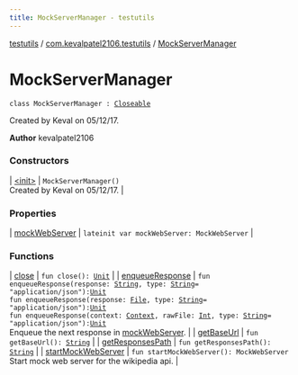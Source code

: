 ```yaml
---
title: MockServerManager - testutils
---
```


[testutils](../../index.html) / [com.kevalpatel2106.testutils](../index.html) / [MockServerManager](./index.html)

# MockServerManager

`class MockServerManager : `[`Closeable`](https://developer.android.com/reference/java/io/Closeable.html)

Created by Keval on 05/12/17.

**Author**
kevalpatel2106

### Constructors

| [&lt;init&gt;](-init-.html) | `MockServerManager()`<br>Created by Keval on 05/12/17. |

### Properties

| [mockWebServer](mock-web-server.html) | `lateinit var mockWebServer: MockWebServer` |

### Functions

| [close](close.html) | `fun close(): `[`Unit`](https://kotlinlang.org/api/latest/jvm/stdlib/kotlin/-unit/index.html) |
| [enqueueResponse](enqueue-response.html) | `fun enqueueResponse(response: `[`String`](https://kotlinlang.org/api/latest/jvm/stdlib/kotlin/-string/index.html)`, type: `[`String`](https://kotlinlang.org/api/latest/jvm/stdlib/kotlin/-string/index.html)` = "application/json"): `[`Unit`](https://kotlinlang.org/api/latest/jvm/stdlib/kotlin/-unit/index.html)<br>`fun enqueueResponse(response: `[`File`](https://developer.android.com/reference/java/io/File.html)`, type: `[`String`](https://kotlinlang.org/api/latest/jvm/stdlib/kotlin/-string/index.html)` = "application/json"): `[`Unit`](https://kotlinlang.org/api/latest/jvm/stdlib/kotlin/-unit/index.html)<br>`fun enqueueResponse(context: `[`Context`](https://developer.android.com/reference/android/content/Context.html)`, rawFile: `[`Int`](https://kotlinlang.org/api/latest/jvm/stdlib/kotlin/-int/index.html)`, type: `[`String`](https://kotlinlang.org/api/latest/jvm/stdlib/kotlin/-string/index.html)` = "application/json"): `[`Unit`](https://kotlinlang.org/api/latest/jvm/stdlib/kotlin/-unit/index.html)<br>Enqueue the next response in [mockWebServer](mock-web-server.html). |
| [getBaseUrl](get-base-url.html) | `fun getBaseUrl(): `[`String`](https://kotlinlang.org/api/latest/jvm/stdlib/kotlin/-string/index.html) |
| [getResponsesPath](get-responses-path.html) | `fun getResponsesPath(): `[`String`](https://kotlinlang.org/api/latest/jvm/stdlib/kotlin/-string/index.html) |
| [startMockWebServer](start-mock-web-server.html) | `fun startMockWebServer(): MockWebServer`<br>Start mock web server for the wikipedia api. |

